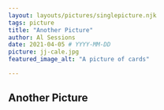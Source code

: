 ```yaml
---
layout: layouts/pictures/singlepicture.njk
tags: picture
title: "Another Picture"
author: Al Sessions
date: 2021-04-05 # YYYY-MM-DD
picture: jj-cale.jpg
featured_image_alt: "A picture of cards"

---
```

## Another Picture


